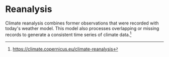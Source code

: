 # Reanalysis

Climate reanalysis combines former observations that were recorded with today's weather model. This model also processes overlapping or missing records to generate a consistent time series of climate data.[^1]

[^1]: https://climate.copernicus.eu/climate-reanalysis
